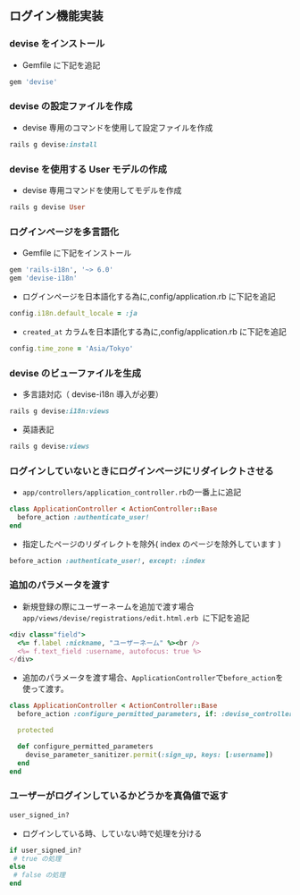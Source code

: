 ## ログイン機能実装

### devise をインストール
- Gemfile に下記を追記
```ruby
gem 'devise'
```

### devise の設定ファイルを作成
- devise 専用のコマンドを使用して設定ファイルを作成
```ruby
rails g devise:install
```

### devise を使用する User モデルの作成
- devise 専用コマンドを使用してモデルを作成
```ruby
rails g devise User
```
### ログインページを多言語化
- Gemfile に下記をインストール
```ruby
gem 'rails-i18n', '~> 6.0'
gem 'devise-i18n'
```

- ログインページを日本語化する為に,config/application.rb に下記を追記
```ruby
config.i18n.default_locale = :ja
```

- `created_at` カラムを日本語化する為に,config/application.rb に下記を追記
```ruby
config.time_zone = 'Asia/Tokyo'
```

### devise のビューファイルを生成
- 多言語対応（ devise-i18n 導入が必要）
```ruby
rails g devise:i18n:views
```
- 英語表記
```ruby
rails g devise:views
```
### ログインしていないときにログインページにリダイレクトさせる
- `app/controllers/application_controller.rb`の一番上に追記
```ruby
class ApplicationController < ActionController::Base
  before_action :authenticate_user!
end
```
- 指定したページのリダイレクトを除外( index のページを除外しています )
```ruby
before_action :authenticate_user!, except: :index
```

### 追加のパラメータを渡す
- 新規登録の際にユーザーネームを追加で渡す場合`app/views/devise/registrations/edit.html.erb
`に下記を追記
```ruby
<div class="field">
  <%= f.label :nickname, "ユーザーネーム" %><br />
  <%= f.text_field :username, autofocus: true %>
</div>
```
- 追加のパラメータを渡す場合、`ApplicationController`で`before_action`を使って渡す。
```ruby
class ApplicationController < ActionController::Base
  before_action :configure_permitted_parameters, if: :devise_controller?

  protected

  def configure_permitted_parameters
    devise_parameter_sanitizer.permit(:sign_up, keys: [:username])
  end
end

```
### ユーザーがログインしているかどうかを真偽値で返す
```ruby
user_signed_in?
```
- ログインしている時、していない時で処理を分ける
```ruby
if user_signed_in?
 # true の処理
else
 # false の処理
end
```
